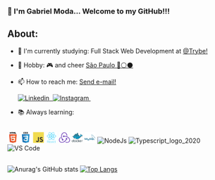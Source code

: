 ### 👋 I'm Gabriel Moda... Welcome to my GitHub!!!

<div text"center">  <h2>About:</h2>

- 🔭 I'm currently studying: Full Stack Web Development at <a href="https://www.betrybe.com/">@Trybe!</a>

- 🤔 Hobby: 🎮 and cheer <a href="https://www.instagram.com/saopaulofc/">São Paulo 🔴⚪⚫</a> 

- 📫 How to reach me: <a href="mailto:gabriel-moda@hotmail.com">Send e-mail!</a>

  <a href="https://www.linkedin.com/in/gabriel-moda/"> 
  <img    src="https://camo.githubusercontent.com/a80d00f23720d0bc9f55481cfcd77ab79e141606829cf16ec43f8cacc7741e46/68747470733a2f2f696d672e736869656c64732e696f2f62616467652f4c696e6b6564496e2d3030373742353f7374796c653d666f722d7468652d6261646765266c6f676f3d6c696e6b6564696e266c6f676f436f6c6f723d7768697465" style="width:125;height:35px" alt="Linkedin">
  <img 
  </a>
  <a href="https://www.instagram.com/gabrielmoda/"> 
  <img  src="https://camo.githubusercontent.com/b3d4671768bd0f9b6c8f410a25a96e0c5a4d135208d8910461e986f97e7985ab/68747470733a2f2f696d672e736869656c64732e696f2f62616467652f496e7374616772616d2d4534343035463f7374796c653d666f722d7468652d6261646765266c6f676f3d696e7374616772616d266c6f676f436f6c6f723d7768697465" style="width:125;height:35px" alt="Instagram">
  </a>
    <img 
- 📚 Always learning:
  </div>
 <br>
<div display"inline">
<img src="https://raw.githubusercontent.com/devicons/devicon/master/icons/html5/html5-original-wordmark.svg" width="5%" height:"5%" "html5">
<img src="https://raw.githubusercontent.com/devicons/devicon/master/icons/css3/css3-original-wordmark.svg" width="5%" height:"5%" alt="css3">
<img src="https://raw.githubusercontent.com/devicons/devicon/master/icons/javascript/javascript-original.svg" width="5%" height:"5%"  alt="Javascript">
<img src="https://raw.githubusercontent.com/devicons/devicon/master/icons/react/react-original-wordmark.svg" width="5%" height:"5%"  alt="React">
<img src="https://raw.githubusercontent.com/devicons/devicon/master/icons/redux/redux-original.svg" width="5%" height:"5%" alt="Redux">  
<img src="https://raw.githubusercontent.com/devicons/devicon/master/icons/docker/docker-original-wordmark.svg" width="5%" height:"5%"  alt="docker">
<img src="https://raw.githubusercontent.com/devicons/devicon/master/icons/mysql/mysql-plain-wordmark.svg" width="5%" height:"5%" alt="mysql">
<img src="https://walde.co/wp-content/uploads/2016/09/nodejs_logo-300x300.png" width="5%" height:"5%" alt="NodeJs">
<img src="https://upload.wikimedia.org/wikipedia/commons/4/4c/Typescript_logo_2020.svg" width="5%" height:"5%"  alt="Typescript_logo_2020">
<img src="https://camo.githubusercontent.com/d4dcf8fd2bf82734a52774ae132c387357221a5d144ef0356e52c66a2d9f41e9/68747470733a2f2f63646e2e737667706f726e2e636f6d2f6c6f676f732f76697375616c2d73747564696f2d636f64652e737667" width="5%" height:"5%" alt="VS Code">
</div>
<br>
 
![Anurag's GitHub stats](https://github-readme-stats.vercel.app/api?username=GabrielModa&hide=&count_private=true&show_icons=true&theme=gotham)
[![Top Langs](https://github-readme-stats.vercel.app/api/top-langs/?username=GabrielModa)](https://github.com/GabrielModa/github-readme-stats)

